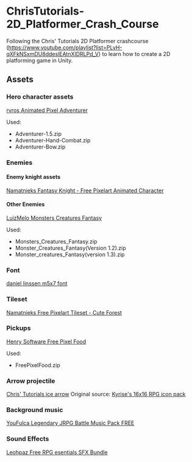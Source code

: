 # ChrisTutorials-2D_Platformer_Crash_Course
Following the Chris' Tutorials 2D Platformer crashcourse (https://www.youtube.com/playlist?list=PLyH-qXFkNSxmDU8ddeslEAtnXIDRLPd_V) to learn how to create a 2D platforming game in Unity.

## Assets
### Hero character assets
[rvros Animated Pixel Adventurer](https://rvros.itch.io/animated-pixel-hero)

Used:
- Adventurer-1.5.zip
- Adventurer-Hand-Combat.zip
- Adventurer-Bow.zip

### Enemies
#### Enemy knight assets
[Namatnieks Fantasy Knight - Free Pixelart Animated Character](https://aamatniekss.itch.io/fantasy-knight-free-pixelart-animated-character)

#### Other Enemies
[LuizMelo Monsters Creatures Fantasy](https://luizmelo.itch.io/monsters-creatures-fantasy)

Used:
- Monsters_Creatures_Fantasy.zip
- Monster_Creatures_Fantasy(Version 1.2).zip
- Monster_creatures_Fantasy(version 1.3).zip

### Font
[daniel linssen m5x7 font](https://managore.itch.io/m5x7)

### Tileset
[Namatnieks Free Pixelart Tileset - Cute Forest](https://aamatniekss.itch.io/free-pixelart-tileset-cute-forest)

### Pickups
[Henry Software Free Pixel Food](https://henrysoftware.itch.io/pixel-food)

Used:
- FreePixelFood.zip

### Arrow projectile
[Chris' Tutorials ice arrow](https://freeimage.host/i/straight-arrow-modified.bTMg6J)
Original source: [Kyrise's 16x16 RPG icon pack](https://kyrise.itch.io/kyrises-free-16x16-rpg-icon-pack)

### Background music
[YouFulca Legendary JRPG Battle Music Pack FREE](https://youfulca.itch.io/legendary-jrpg-battle-music-pack)

### Sound Effects
[Leohpaz Free RPG esentials SFX Bundle](https://leohpaz.itch.io/rpg-essentials-sfx-free)